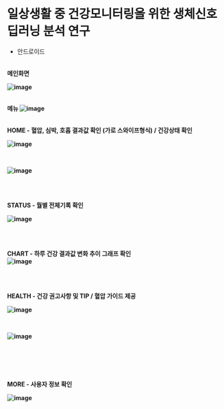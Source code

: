 # 일상생활 중 건강모니터링을 위한 생체신호 딥러닝 분석 연구
- 안드로이드
<br/>
<b>메인화면<b/><br/>

![image](https://user-images.githubusercontent.com/33417495/83058181-eb34d900-a092-11ea-9529-1047edac5236.png)
<br/><br/>

<b>메뉴<b/>
 ![image](https://user-images.githubusercontent.com/33417495/83059144-68148280-a094-11ea-90f4-5cae6dbfa008.png)
<br/><br/>
  
<b>HOME - 혈압, 심박, 호흡 결과값 확인 (가로 스와이프형식) / 건강상태 확인<b/> <br/>

![image](https://user-images.githubusercontent.com/33417495/83058284-17505a00-a093-11ea-8eff-b7c02194eb93.png)

<br/>

![image](https://user-images.githubusercontent.com/33417495/83059052-4a471d80-a094-11ea-9a09-d8b9feb24ae9.png)

<br/><br/>

<b>STATUS - 월별 전체기록 확인<b/><br/>

![image](https://user-images.githubusercontent.com/33417495/83058472-626a6d00-a093-11ea-9a5f-937914f8e7d1.png)

<br/><br/>

<b>CHART - 하루 건강 결과값 변화 추이 그래프 확인<b/><br/>
![image](https://user-images.githubusercontent.com/33417495/83058497-69917b00-a093-11ea-9c14-fc40b7b4357c.png)

<br/><br/>

<b>HEALTH - 건강 권고사항 및 TIP / 혈압 가이드 제공<b/><br/>

![image](https://user-images.githubusercontent.com/33417495/83058535-7ada8780-a093-11ea-981e-f139ecbacf77.png)

<br/>

![image](https://user-images.githubusercontent.com/33417495/83059247-94300380-a094-11ea-8600-450c8e589ac3.png)

<br/>

<br/><br/>

<b>MORE - 사용자 정보 확인<b/><br/>

![image](https://user-images.githubusercontent.com/33417495/83058561-8463ef80-a093-11ea-8e56-6b1b8074e41e.png)

<br/><br/>
